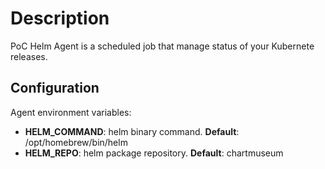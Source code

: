 # Description
PoC Helm Agent is a scheduled job that manage status of your Kubernete releases.

## Configuration 

Agent environment variables:

- **HELM_COMMAND**: helm binary command. **Default**: /opt/homebrew/bin/helm
- **HELM_REPO**: helm package repository. **Default**: chartmuseum